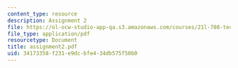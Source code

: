 ```yaml
---
content_type: resource
description: Assignment 2
file: https://ol-ocw-studio-app-qa.s3.amazonaws.com/courses/21l-708-technologies-of-humanism-spring-2003/34173358f231e9dcbfe434db575f50b0_assignment2.pdf
file_type: application/pdf
resourcetype: Document
title: assignment2.pdf
uid: 34173358-f231-e9dc-bfe4-34db575f50b0
---
```


